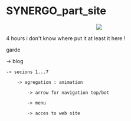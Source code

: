 # SYNERGO_part_site

<p align="center">
  <img src="https://user-images.githubusercontent.com/54853371/74094745-873bd400-4ae6-11ea-9b9f-40da4b9e4a27.gif">
</p>

4 hours i don't know where put it at least it here !




garde

  -> blog
  
    -> secions 1...7
    
        -> agregation : animation

            -> arrow for navigation top/bot

            -> menu

            -> acces to web site

